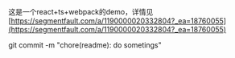 <!--
 * @Author: Paul-Z-L
 * @Date: 2020-09-17 16:17:58
 * @LastEditors: Paul-Z-L
 * @LastEditTime: 2020-09-22 15:40:06
-->
这是一个react+ts+webpack的demo，详情见[https://segmentfault.com/a/1190000020332804?_ea=18760055](https://segmentfault.com/a/1190000020332804?_ea=18760055)


 git commit -m "chore(readme): do sometings"